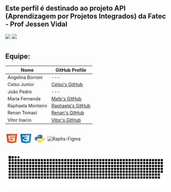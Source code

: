 ## Este perfil é destinado ao projeto API (Aprendizagem por Projetos Integrados) da Fatec - Prof Jessen Vidal 

<img src="https://github-readme-stats-wheat-two-53.vercel.app/api?username=nomadesfatec&theme=midnight-purple&hide_border=false&include_all_commits=false&count_private=false"  width="364px" /> <img src="https://github-readme-streak-stats.herokuapp.com/?user=nomadesfatec&theme=midnight-purple&hide_border=false"  width="400px" />

#
## Equipe:

| Nome | GitHub Profile |
| --- | --- |
|Angelina Borroni | --- |
| Celso Junior |  [Celso's GitHub](https://github.com/celsick) |
| João Pedro | --- | 
| Maria Fernanda |  [Mafe's GitHub](https://github.com/Madhs31) |
| Raphaela Monteiro | [Raphaela's GitHub](https://github.com/raphaelamonteiro) |
| Renan Tomasi |  [Renan's GitHub](https://github.com/renan21-tg) |
| Vitor Inacio | [Vitor's GitHub](https://github.com/VitorRibeiro024) | 

 
<div style="display: inline_block"><br>
  
  <img align="center" alt="Raphs-HTML" height="30" width="40" src="https://raw.githubusercontent.com/devicons/devicon/master/icons/html5/html5-original.svg">
  
  <img align="center" alt="Raphs-CSS" height="30" width="40" src="https://raw.githubusercontent.com/devicons/devicon/master/icons/css3/css3-original.svg">
  
  <img align="center" alt="Raphs-Python" height="30" width="40" src="https://raw.githubusercontent.com/devicons/devicon/master/icons/python/python-original.svg">
  <img align="center" alt="Raphs-Figma" height="30" width="40" src="https://cdn.jsdelivr.net/gh/devicons/devicon/icons/figma/figma-original.svg">      
</div>

###

##

<picture>
  <source media="(prefers-color-scheme: dark)" srcset="https://raw.githubusercontent.com/platane/platane/output/github-contribution-grid-snake-dark.svg">
  <source media="(prefers-color-scheme: light)" srcset="https://raw.githubusercontent.com/platane/platane/output/github-contribution-grid-snake.svg">
  <img alt="github contribution grid snake animation" src="https://raw.githubusercontent.com/platane/platane/output/github-contribution-grid-snake.svg">
</picture>
